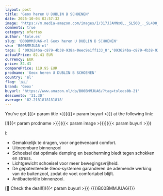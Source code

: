 ```yaml
---
layout: post
title: 'Geox heren U DUBLIN B SCHOENEN'
date: 2025-10-04 02:57:32
image: 'https://m.media-amazon.com/images/I/317JJAMNx0L._SL500_._SL400_.jpg'
comments: true
category: ofertas
author: 'tole.es'
slug: 'B00BMMJUA6-nl Geox heren U DUBLIN B SCHOENEN'
sku: 'B00BMMJUA6-nl'
tags: [ '093624ba-c879-4b38-938a-0eec9e1ff133_0','093624ba-c879-4b38-938a-0eec9e1ff133_3101','093624ba-c879-4b38-938a-0eec9e1ff133_3601','Arborist Merchandising Root','Herenmode','Herenschoenen','Klassieke & modieuze herensneakers','Kleding, schoenen & sieraden','Kleding, schoenen en sieraden','New Arrivals','Self Service','Special Features Stores','geox','voor hem - Elegante schoenen','🇳🇱', ]
actualPrice: 82.41 EUR
currency: EUR
price: 82.41
comparePrice: 119.95 EUR
prodname: 'Geox heren U DUBLIN B SCHOENEN'
country: 'nl'
flag: '🇳🇱'
brand: 'Geox'
buyurl: 'https://www.amazon.nl/dp/B00BMMJUA6/?tag=tolees0b-21'
descuento: '31.30'
average: '82.2181818181818'
---
```


You've got [{{< param title >}}]({{< param buyurl >}}) at the following link:

[![{{< param prodname >}}]({{< param image >}})]({{< param buyurl >}})

ℹ️:

- Gemakkelijk te dragen, voor ongeëvenaard comfort.
- Uitneembare binnenzool
- Schoeisel dat optimale demping en bescherming biedt tegen schokken en stress.
- Lichtgewicht schoeisel voor meer bewegingsvrijheid.
- De gepatenteerde Geox-systemen garanderen de ademende werking van de buitenzool, zodat de voet comfortabel blijft.
- Antibacteriële binnenzool.

[🛒 Check the deal!!]({{< param buyurl >}})
{{<world>}}B00BMMJUA6{{</world>}}
